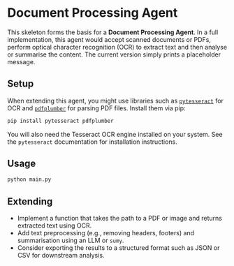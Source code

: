 # Document Processing Agent

This skeleton forms the basis for a **Document Processing Agent**.  In a full implementation, this agent would accept scanned documents or PDFs, perform optical character recognition (OCR) to extract text and then analyse or summarise the content.  The current version simply prints a placeholder message.

## Setup

When extending this agent, you might use libraries such as [`pytesseract`](https://pypi.org/project/pytesseract/) for OCR and [`pdfplumber`](https://pypi.org/project/pdfplumber/) for parsing PDF files.  Install them via pip:

```bash
pip install pytesseract pdfplumber
```

You will also need the Tesseract OCR engine installed on your system.  See the `pytesseract` documentation for installation instructions.

## Usage

```bash
python main.py
```

## Extending

- Implement a function that takes the path to a PDF or image and returns extracted text using OCR.
- Add text preprocessing (e.g., removing headers, footers) and summarisation using an LLM or `sumy`.
- Consider exporting the results to a structured format such as JSON or CSV for downstream analysis.